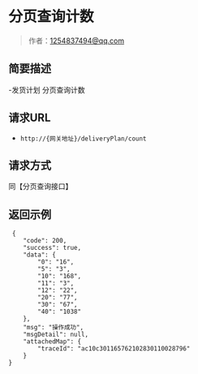 # 分页查询计数

> 作者：1254837494@qq.com

## 简要描述

-发货计划 分页查询计数

## 请求URL
- `http://{网关地址}/deliveryPlan/count`
  
## 请求方式
同【分页查询接口】


## 返回示例 

``` 
 {
    "code": 200,
    "success": true,
    "data": {
        "0": "16",
        "5": "3",
        "10": "168",
        "11": "3",
        "12": "22",
        "20": "77",
        "30": "67",
        "40": "1038"
    },
    "msg": "操作成功",
    "msgDetail": null,
    "attachedMap": {
        "traceId": "ac10c301165762102830110028796"
    }
}
```